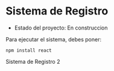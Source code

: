 <h1> Sistema de Registro </h1>

- Estado del proyecto: En construccion

 Para ejecutar el sistema, debes poner:

 ```npm install react```

 Sistema de Registro 2
